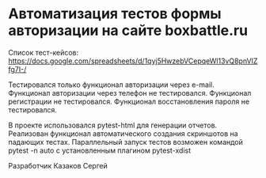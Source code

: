 # Автоматизация тестов формы авторизации на сайте boxbattle.ru

Список тест-кейсов: https://docs.google.com/spreadsheets/d/1qyj5HwzebVCepqeWl13vQ8pnVIZfg7I-/

Тестировался только функционал авторизации через e-mail. Функционал авторизации через телефон не тестировался. Функционал регистрации не тестировался. Функционал восстановления пароля не тестировался.

В проекте использовался pytest-html для генерации отчетов. Реализован функционал автоматического создания скриншотов
на падающих тестах. Параллельный запуск тестов возможен командой pytest -n auto с установленным плагином pytest-xdist

Разработчик Казаков Сергей
